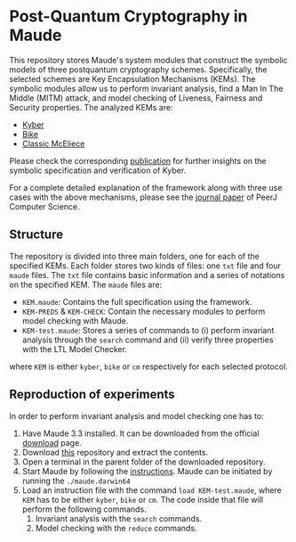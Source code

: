 # Post-Quantum Cryptography in Maude

This repository stores Maude's system modules that construct the symbolic models of three postquantum cryptography schemes. Specifically, the selected schemes are Key Encapsulation Mechanisms (KEMs). The symbolic modules allow us to perform invariant analysis, find a Man In The Middle (MITM) attack, and model checking of Liveness, Fairness and Security properties. The analyzed KEMs are:

- [Kyber](https://pq-crystals.org/kyber/)
- [Bike](https://bikesuite.org/)
- [Classic McEliece](https://classic.mceliece.org/)

Please check the corresponding [publication](https://ceur-ws.org/Vol-3280/paper3.pdf) for further insights on the symbolic specification and verification of Kyber.

For a complete detailed explanation of the framework along with three use cases with the above mechanisms, please see the [journal paper]() of PeerJ Computer Science.

## Structure

The repository is divided into three main folders, one for each of the specified KEMs. Each folder stores two kinds of files: one `txt` file and four `maude` files. The `txt` file contains basic information and a series of notations on the specified KEM. The `maude` files are:

- `KEM.maude`: Contains the full specification using the framework.
- `KEM-PREDS` & `KEM-CHECK`: Contain the necessary modules to perform model checking with Maude. 
- `KEM-test.maude`: Stores a series of commands to (i) perform invariant analysis through the `search` command and (ii) verify three properties with the LTL Model Checker.

where `KEM` is either `kyber`, `bike` or `cm` respectively for each selected protocol.

## Reproduction of experiments 

In order to perform invariant analysis and model checking one has to:

1. Have Maude 3.3 installed. It can be downloaded from the official [download](http://maude.cs.illinois.edu/w/index.php/Maude_download_and_installation) page.
2. Download [this](https://github.com/v1ct0r-byte/PQC-in-Maude) repository and extract the contents.
3. Open a terminal in the parent folder of the downloaded repository.
4. Start Maude by following the [instructions](https://maude.lcc.uma.es/maude-manual/maude-manualch2.html#x13-220002.2). Maude can be initiated by running the `./maude.darwin64`
5. Load an instruction file with the command `load KEM-test.maude`, where `KEM` has to be either `kyber`, `bike` or `cm`. The code inside that file will perform the following commands.
    1. Invariant analysis with the `search` commands.
    2. Model checking with the `reduce` commands.

<!---
## Results

The following table summarizes the results of each of the analyses.

<center>

| KEM | Correctness | MITM | SECURITY | KEY-SHARING | FAIRNESS |
| :- | :-: | :-: | :-: | :-: | :-: |
| KYBER | :heavy_check_mark: | :heavy_check_mark: | :x: | :x: | :x: |
| BIKE | :heavy_check_mark: | :heavy_check_mark: | :heavy_check_mark: | :heavy_check_mark: | :heavy_check_mark: |
| Classic McEliece | :heavy_check_mark: | :heavy_check_mark: | :heavy_check_mark: | :heavy_check_mark: | :heavy_check_mark: |

</center>
